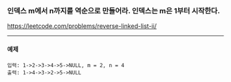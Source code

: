 ### 인덱스 m에서 n까지를 역순으로 만들어라. 인덱스는 m은 1부터 시작한다.
https://leetcode.com/problems/reverse-linked-list-ii/
***

#### 예제
```commandline
입력: 1->2->3->4->5->NULL, m = 2, n = 4
출력: 1->4->3->2->5->NULL
```